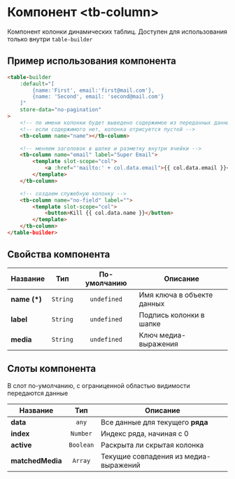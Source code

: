 # Компонент &lt;tb-column&gt;

Компонент колонки динамических таблиц. Доступен для использования только внутри `table-builder`


## Пример использования компонента

```html
<table-builder
    :default="[
        {name:'First', email:'first@mail.com'},
        {name: 'Second', email: 'second@mail.com'}
    ]"
    store-data="no-pagination"
>
    <!-- по имени колонки будет выведено содержимое из переданных данных, если оно есть -->
    <!-- если содержимого нет, колонка отрисуется пустой -->
    <tb-column name="name"></tb-column>

    <!-- меняем заголовок в шапке и разметку внутри ячейки -->
    <tb-column name="email" label="Super Email">
        <template slot-scope="col">
            <a :href="'mailto:' + col.data.email">{{ col.data.email }}</a>
        </template>
    </tb-column>

    <!-- создаем служебную колонку -->
    <tb-column name="no-field" label="">
        <template slot-scope="col">
            <button>Kill {{ col.data.name }}</button>
        </template>
    </tb-column>
</table-builder>
```

<table-builder
    :default="[
        {name:'First', email:'first@mail.com'},
        {name: 'Second', email: 'second@mail.com'}
    ]"
    store-data="no-pagination">
    <tb-column name="name" label="Super Name"></tb-column>
    <tb-column name="email">
        <template slot-scope="col">
            <a :href="'mailto:' + col.data.email">{{ col.data.email }}</a>
        </template>
    </tb-column>
    <tb-column name="no-field" label="">
        <template slot-scope="col">
            <button>Kill {{ col.data.name }}</button>
        </template>
    </tb-column>
</table-builder>


## Свойства компонента

| Название     | Тип      | По-умолчанию      | Описание                   |
|--------------|:--------:|:-----------------:|----------------------------|
| **name (*)** | `String` | `undefined`       | Имя ключа в объекте данных |
| **label**    | `String` | `undefined`       | Подпись колонки в шапке    |
| **media**    | `String` | `undefined`       | Ключ медиа-выражения       |


## Слоты компонента

В слот по-умолчанию, с ограниценной областью видимости передаются данные

| Название         | Тип       | Описание                              |
|------------------|:---------:|---------------------------------------|
| **data**         | `any`     | Все данные для текущего **ряда**      |
| **index**        | `Number`  | Индекс ряда, начиная с 0              |
| **active**       | `Boolean` | Раскрыта ли скрытая колонка           |
| **matchedMedia** | `Array`   | Текущие совпадения из медиа-выражений |